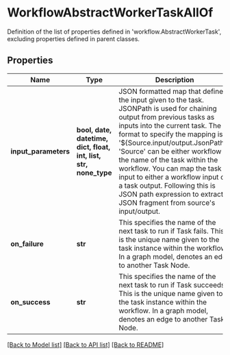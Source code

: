 # WorkflowAbstractWorkerTaskAllOf

Definition of the list of properties defined in 'workflow.AbstractWorkerTask', excluding properties defined in parent classes.
## Properties
Name | Type | Description | Notes
------------ | ------------- | ------------- | -------------
**input_parameters** | **bool, date, datetime, dict, float, int, list, str, none_type** | JSON formatted map that defines the input given to the task. JSONPath is used for chaining output from previous tasks as inputs into the current task. The format to specify the mapping is &#39;${Source.input/output.JsonPath}&#39;. &#39;Source&#39; can be either workflow or the name of the task within the workflow. You can map the task input to either a workflow input or a task output. Following this is JSON path expression to extract JSON fragment from source&#39;s input/output. | [optional] 
**on_failure** | **str** | This specifies the name of the next task to run if Task fails.  This is the unique name given to the task instance within the workflow. In a graph model, denotes an edge to another Task Node. | [optional] 
**on_success** | **str** | This specifies the name of the next task to run if Task succeeds.  This is the unique name given to the task instance within the workflow. In a graph model, denotes an edge to another Task Node. | [optional] 

[[Back to Model list]](../README.md#documentation-for-models) [[Back to API list]](../README.md#documentation-for-api-endpoints) [[Back to README]](../README.md)


